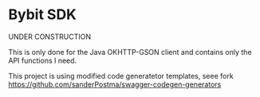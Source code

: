 # Bybit SDK
UNDER CONSTRUCTION

This is only done for the Java OKHTTP-GSON client and contains only the API functions I need.

This project is using modified code generatetor templates, seee fork https://github.com/sanderPostma/swagger-codegen-generators
